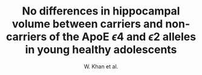 ---
author: W. Khan et al.
title: No differences in hippocampal volume between carriers and non-carriers of the ApoE $\epsilon$4 and $\epsilon$2 alleles in young healthy adolescents
journal: Journal of Alzheimer's Disease
year: 2014
type: article
doi: 10.3233/JAD-131841
---